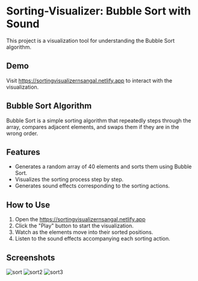 # Sorting-Visualizer: Bubble Sort with Sound
This project is a visualization tool for understanding the Bubble Sort algorithm.

## Demo
Visit https://sortingvisualizernsangal.netlify.app to interact with the visualization.



## Bubble Sort Algorithm

Bubble Sort is a simple sorting algorithm that repeatedly steps through the array, compares adjacent elements, and swaps them if they are in the wrong order.

## Features

- Generates a random array of 40 elements and sorts them using Bubble Sort.
- Visualizes the sorting process step by step.
- Generates sound effects corresponding to the sorting actions.

## How to Use

1. Open the https://sortingvisualizernsangal.netlify.app
2. Click the "Play" button to start the visualization.
3. Watch as the elements move into their sorted positions.
4. Listen to the sound effects accompanying each sorting action.

## Screenshots
![sort](https://github.com/nsangal/Sorting-Visualizer/assets/96303153/3bcc8bd8-87bf-459e-91dd-f13ff3d3a823)
![sort2](https://github.com/nsangal/Sorting-Visualizer/assets/96303153/792e30bb-b57f-4cf8-8d5f-44124d1e4922)
![sort3](https://github.com/nsangal/Sorting-Visualizer/assets/96303153/6d124b3c-a57e-431b-9dc7-50bf697de000)
